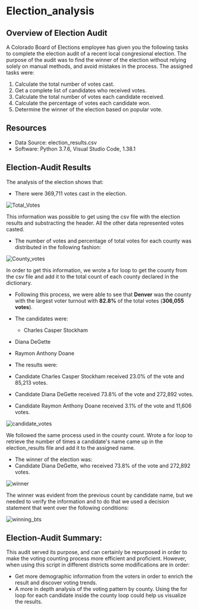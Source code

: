 # Election_analysis

## Overview of Election Audit
A Colorado Board of Elections employee has given you the following tasks to complete the election audit of a recent local congresional election. The purpose of the audit was to find the winner of the election without relying solely on manual methods, and avoid mistakes in the process. The assigned tasks were:

1. Calculate the total number of votes cast.
2. Get a complete list of candidates who received votes.
3. Calculate the total number of votes each candidate received.
4. Calculate the percentage of votes each candidate won.
5. Determine the winner of the election based on popular vote.

## Resources
- Data Source: election_results.csv
- Software: Python 3.7.6, Visual Studio Code, 1.38.1

## Election-Audit Results
The analysis of the election shows that:
- There were 369,711 votes cast in the election.

![Total_Votes](https://user-images.githubusercontent.com/22451540/150659013-41df5557-88d2-4094-8903-6434171eb81e.PNG)

This information was possible to get using the csv file with the election results and substracting the header. All the other data represented votes casted.

- The number of votes and percentage of total votes for each county was distributed in the following fashion:

![County_votes](https://user-images.githubusercontent.com/22451540/150659104-99cf8437-a9f3-4864-9e0b-71d2eb01c427.PNG)

In order to get this information, we wrote a for loop to get the county from the csv file and add it to the total count of each county declared in the dictionary.

- Following this process, we were able to see that **Denver** was the county with the largest voter turnout with **82.8%** of the total votes (**306,055 votes**). 

- The candidates were:
  -  Charles Casper Stockham
-   Diana DeGette
-   Raymon Anthony Doane

- The results were:
-   Candidate Charles Casper Stockham received 23.0% of the vote and 85,213 votes.
-   Candidate Diana DeGette received 73.8% of the vote and 272,892 votes.
-   Candidate Raymon Anthony Doane received 3.1% of the vote and 11,606 votes.

![candidate_votes](https://user-images.githubusercontent.com/22451540/150659211-d6591ea9-e58b-46d4-8c96-bb994aaf9f8b.PNG)

We followed the same process used in the county count. Wrote a for loop to retrieve the number of times a candidate's name came up in the election_results file and add it to the assigned name.

- The winner of the election was:
-   Candidate Diana DeGette, who received 73.8% of the vote and 272,892 votes.

![winner](https://user-images.githubusercontent.com/22451540/150659272-39d9e21f-99a6-4aca-a975-ec6ce27cc735.PNG)

The winner was evident from the previous count by candidate name, but we needed to verify the information and to do that we used a decision statement that went over the following conditions:

![winning_bts](https://user-images.githubusercontent.com/22451540/150659319-f282df9f-c324-437a-90b3-40ad37c554c1.PNG)

## Election-Audit Summary: 
This audit served its purpose, and can certainly be repurposed in order to make the voting counting process more efficient and proficient. However, when using this script in different districts some modifications are in order:
* Get more demographic information from the voters in order to enrich the result and discover voting trends.
* A more in depth analysis of the voting pattern by county. Using the for loop for each candidate inside the county loop could help us visualize the results.
